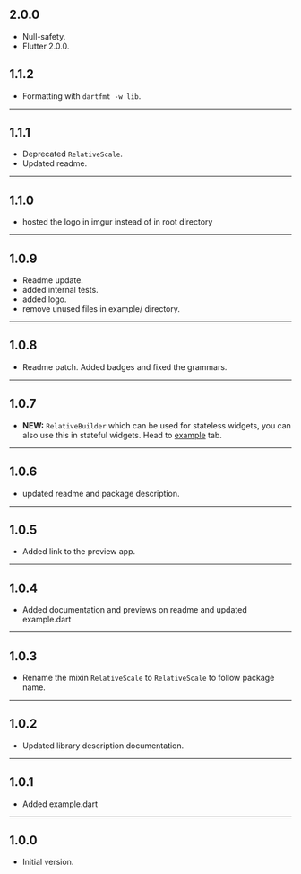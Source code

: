 ## 2.0.0
- Null-safety.
- Flutter 2.0.0.

## 1.1.2
- Formatting with `dartfmt -w lib`.

<hr>

## 1.1.1
- Deprecated `RelativeScale`.
- Updated readme.

<hr>

## 1.1.0

- hosted the logo in imgur instead of in root directory

<hr>

## 1.0.9

- Readme update.
- added internal tests.
- added logo.
- remove unused files in example/ directory.

<hr>

## 1.0.8

- Readme patch. Added badges and fixed the grammars.

<hr>

## 1.0.7

- **NEW:** `RelativeBuilder` which can be used for stateless widgets, you can also use this in stateful widgets. Head to [example](https://pub.dev/packages/relative_scale#-example-tab-) tab.

<hr>

## 1.0.6

- updated readme and package description.

<hr>

## 1.0.5

- Added link to the preview app.

<hr>

## 1.0.4

- Added documentation and previews on readme and updated example.dart

<hr>

## 1.0.3

- Rename the mixin `RelativeScale` to `RelativeScale` to follow package name.

<hr>

## 1.0.2

- Updated library description documentation.

<hr>

## 1.0.1

- Added example.dart

<hr>

## 1.0.0

- Initial version.
